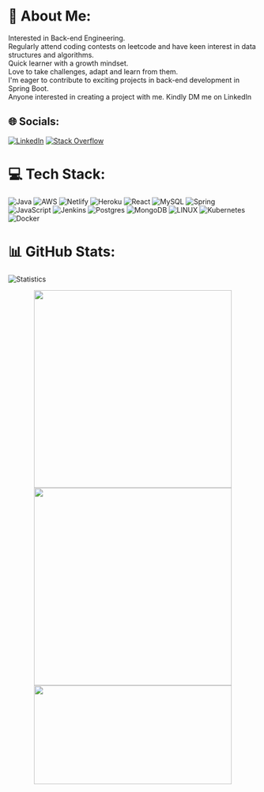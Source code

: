 # 💫 About Me:
Interested in Back-end Engineering. <br>
Regularly attend coding contests on leetcode and have keen interest in data structures and algorithms.  <br> 
Quick learner with a growth mindset. <br>
Love to take challenges, adapt and learn from them. <br>
I'm eager to contribute to exciting projects in back-end development in Spring Boot. <br> Anyone interested in creating a project with me. Kindly DM me on LinkedIn<br>



## 🌐 Socials:
[![LinkedIn](https://img.shields.io/badge/LinkedIn-%230077B5.svg?logo=linkedin&logoColor=white)](www.linkedin.com/in/santhosh-puvaneswaran/) [![Stack Overflow](https://img.shields.io/badge/-Stackoverflow-FE7A16?logo=stack-overflow&logoColor=white)](wwww.stackoverflow.com/users/14257577/santhosh-puvaneswaran) 

# 💻 Tech Stack:
![Java](https://img.shields.io/badge/java-%23ED8B00.svg?style=flat&logo=java&logoColor=white) ![AWS](https://img.shields.io/badge/AWS-%23FF9900.svg?style=flat&logo=amazon-aws&logoColor=white) ![Netlify](https://img.shields.io/badge/netlify-%23000000.svg?style=flat&logo=netlify&logoColor=#00C7B7) ![Heroku](https://img.shields.io/badge/heroku-%23430098.svg?style=flat&logo=heroku&logoColor=white) ![React](https://img.shields.io/badge/react-%2320232a.svg?style=flat&logo=react&logoColor=%2361DAFB) ![MySQL](https://img.shields.io/badge/mysql-%2300f.svg?style=flat&logo=mysql&logoColor=white) ![Spring](https://img.shields.io/badge/spring-%236DB33F.svg?style=flat&logo=spring&logoColor=white) ![JavaScript](https://img.shields.io/badge/javascript-%23323330.svg?style=flat&logo=javascript&logoColor=%23F7DF1E) ![Jenkins](https://img.shields.io/badge/jenkins-%232C5263.svg?style=flat&logo=jenkins&logoColor=white) ![Postgres](https://img.shields.io/badge/postgres-%23316192.svg?style=flat&logo=postgresql&logoColor=white) ![MongoDB](https://img.shields.io/badge/MongoDB-%234ea94b.svg?style=flat&logo=mongodb&logoColor=white) ![LINUX](https://img.shields.io/badge/Linux-FCC624?style=flat&logo=linux&logoColor=black) ![Kubernetes](https://img.shields.io/badge/kubernetes-%23326ce5.svg?style=flat&logo=kubernetes&logoColor=white) ![Docker](https://img.shields.io/badge/docker-%230db7ed.svg?style=flat&logo=docker&logoColor=white)
# 📊 GitHub Stats:
<!--
![](https://github-readme-stats.vercel.app/api?username=sandyhandle&theme=default&hide_border=false&include_all_commits=false&count_private=false)<br/>
![](https://github-readme-streak-stats.herokuapp.com/?user=sandyhandle&theme=default&hide_border=false)<br/>
![](https://github-readme-stats.vercel.app/api/top-langs/?username=sandyhandle&theme=default&hide_border=false&include_all_commits=false&count_private=false&layout=compact)
-->

![Statistics](https://github-profile-summary-cards.vercel.app/api/cards/profile-details?username=sandyhandle)
<p align = "center">
  <img src = "https://github-readme-stats.vercel.app/api?username=sandyhandle&theme=default&hide_border=false&include_all_commits=false&count_private=false" width = 400>
  <img src = "https://github-readme-streak-stats.herokuapp.com/?user=sandyhandle&theme=default&hide_border=false" width = 400>
  <img src = "https://github-readme-stats.vercel.app/api/top-langs/?username=sandyhandle&theme=default&hide_border=false&include_all_commits=false&count_private=false&layout=compact" width = 400 height=200>
</p>


